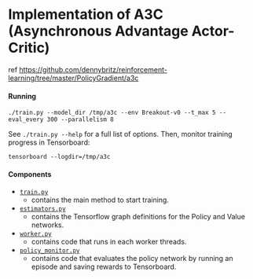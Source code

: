 # Implementation of A3C (Asynchronous Advantage Actor-Critic)
ref https://github.com/dennybritz/reinforcement-learning/tree/master/PolicyGradient/a3c

#### Running

```
./train.py --model_dir /tmp/a3c --env Breakout-v0 --t_max 5 --eval_every 300 --parallelism 8
```

See `./train.py --help` for a full list of options. Then, monitor training progress in Tensorboard:

```
tensorboard --logdir=/tmp/a3c
```

#### Components

- [`train.py`](train.py) 
  - contains the main method to start training.
- [`estimators.py`](estimators.py) 
  - contains the Tensorflow graph definitions for the Policy and Value networks.
- [`worker.py`](worker.py) 
  - contains code that runs in each worker threads.
- [`policy_monitor.py`](policy_monitor.py) 
  - contains code that evaluates the policy network by running an episode and saving rewards to Tensorboard.
